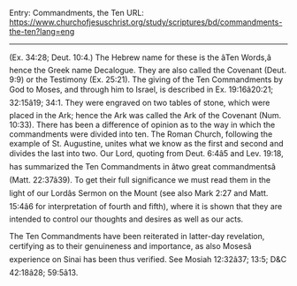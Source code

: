 Entry: Commandments, the Ten
URL: https://www.churchofjesuschrist.org/study/scriptures/bd/commandments-the-ten?lang=eng

---

(Ex. 34:28; Deut. 10:4.) The Hebrew name for these is the âTen Words,â hence the Greek name Decalogue. They are also called the Covenant (Deut. 9:9) or the Testimony (Ex. 25:21). The giving of the Ten Commandments by God to Moses, and through him to Israel, is described in Ex. 19:16â20:21; 32:15â19; 34:1. They were engraved on two tables of stone, which were placed in the Ark; hence the Ark was called the Ark of the Covenant (Num. 10:33). There has been a difference of opinion as to the way in which the commandments were divided into ten. The Roman Church, following the example of St. Augustine, unites what we know as the first and second and divides the last into two. Our Lord, quoting from Deut. 6:4â5 and Lev. 19:18, has summarized the Ten Commandments in âtwo great commandmentsâ (Matt. 22:37â39). To get their full significance we must read them in the light of our Lordâs Sermon on the Mount (see also Mark 2:27 and Matt. 15:4â6 for interpretation of fourth and fifth), where it is shown that they are intended to control our thoughts and desires as well as our acts.

The Ten Commandments have been reiterated in latter-day revelation, certifying as to their genuineness and importance, as also Mosesâ experience on Sinai has been thus verified. See Mosiah 12:32â37; 13:5; D&C 42:18â28; 59:5â13.
